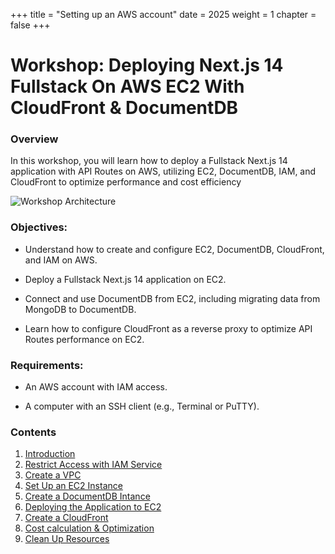 +++
title = "Setting up an AWS account"
date = 2025
weight = 1
chapter = false
+++

# Workshop: Deploying Next.js 14 Fullstack On AWS EC2 With CloudFront & DocumentDB

### Overview

In this workshop, you will learn how to deploy a Fullstack Next.js 14 application with API Routes on AWS, utilizing EC2,
DocumentDB, IAM, and CloudFront to optimize performance and cost efficiency

![Workshop Architecture](/images/workshop_architecture.png)

### Objectives:

- Understand how to create and configure EC2, DocumentDB, CloudFront, and IAM on AWS.
- Deploy a Fullstack Next.js 14 application on EC2.

- Connect and use DocumentDB from EC2, including migrating data from MongoDB to DocumentDB.

- Learn how to configure CloudFront as a reverse proxy to optimize API Routes performance on EC2.

### Requirements:

- An AWS account with IAM access.

- A computer with an SSH client (e.g., Terminal or PuTTY).

### Contents

1. [Introduction](1-introduce/)
2. [Restrict Access with IAM Service](2-restrict-access/)
3. [Create a VPC](3-create-vpc-instance/)
4. [Set Up an EC2 Instance](4-create-ec2-instance/)
5. [Create a DocumentDB Intance](5-create-documentdb-instance/)
6. [Deploying the Application to EC2](6-deploy-the-application-to-ec2/)
7. [Create a CloudFront](7-create-cloudfront/)
8. [Cost calculation & Optimization](8-cost-calculation-optimization/)
9. [Clean Up Resources](9-clean-up/)